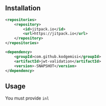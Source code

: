 ## Installation


```xml
<repositories>
    <repository>
        <id>jitpack.io</id>
        <url>https://jitpack.io</url>
    </repository>
</repositories>

<dependency>
    <groupId>com.github.kodgemisi</groupId>
    <artifactId>jwt-validation</artifactId>
    <version>-SNAPSHOT</version>
</dependency>
```

## Usage

You must provide ```inl```
